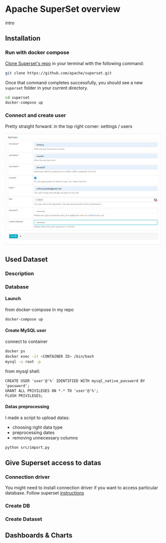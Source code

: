 # Apache SuperSet overview

intro

## Installation

### Run with docker compose

[Clone Superset's repo](https://github.com/apache/superset) in your terminal with the following command:

```bash
git clone https://github.com/apache/superset.git
```

Once that command completes successfully, you should see a new `superset` folder in your current directory.

```bash
cd superset
docker-compose up
```

### Connect and create user

Pretty straight forward: in the top right corner: settings / users

<img src="pictures/add_user.png" alt="add_user"  />

## Used Dataset

### Description



### Database

#### Launch

from docker-compose in my repo

```bash
docker-compose up
```

#### Create MySQL user

connect to container

```bash
docker ps
docker exec -it <CONTAINER ID> /bin/bash
mysql -u root -p
```

from mysql shell:

```mysql
CREATE USER 'user'@'%' IDENTIFIED WITH mysql_native_password BY 'password';
GRANT ALL PRIVILEGES ON *.* TO 'user'@'%';
FLUSH PRIVILEGES;
```

#### Datas preprocessing

I made a script to upload datas:

- choosing right data type
- preprocessing dates
- removing unnecessary columns

```bash
python src/import.py
```



## Give Superset access to datas

### Connection driver

You might need to install connection driver if you want to access particular database. Follow superset [instructions](https://superset.apache.org/docs/databases/installing-database-drivers)

### Create DB

### Create Dataset



## Dashboards & Charts